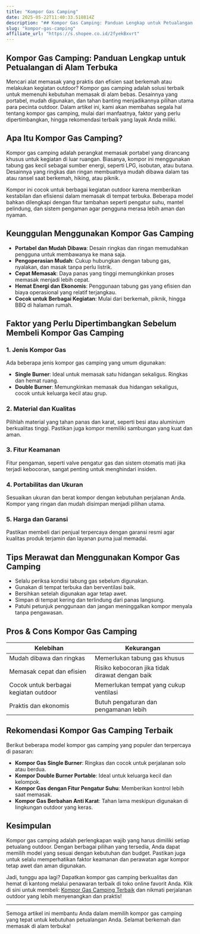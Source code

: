 ```yaml
---
title: "Kompor Gas Camping"
date: 2025-05-22T11:40:33.518814Z
description: "## Kompor Gas Camping: Panduan Lengkap untuk Petualangan di Alam Terbuka..."
slug: "kompor-gas-camping"
affiliate_url: "https://s.shopee.co.id/2fyekBxvrt"
---
```

## Kompor Gas Camping: Panduan Lengkap untuk Petualangan di Alam Terbuka

Mencari alat memasak yang praktis dan efisien saat berkemah atau melakukan kegiatan outdoor? Kompor gas camping adalah solusi terbaik untuk memenuhi kebutuhan memasak di alam bebas. Desainnya yang portabel, mudah digunakan, dan tahan banting menjadikannya pilihan utama para pecinta outdoor. Dalam artikel ini, kami akan membahas segala hal tentang kompor gas camping, mulai dari manfaatnya, faktor yang perlu dipertimbangkan, hingga rekomendasi terbaik yang layak Anda miliki.

## Apa Itu Kompor Gas Camping?

Kompor gas camping adalah perangkat memasak portabel yang dirancang khusus untuk kegiatan di luar ruangan. Biasanya, kompor ini menggunakan tabung gas kecil sebagai sumber energi, seperti LPG, isobutan, atau butana. Desainnya yang ringkas dan ringan membuatnya mudah dibawa dalam tas atau ransel saat berkemah, hiking, atau piknik.

Kompor ini cocok untuk berbagai kegiatan outdoor karena memberikan kestabilan dan efisiensi dalam memasak di tempat terbuka. Beberapa model bahkan dilengkapi dengan fitur tambahan seperti pengatur suhu, mantel pelindung, dan sistem pengaman agar pengguna merasa lebih aman dan nyaman.

## Keunggulan Menggunakan Kompor Gas Camping

- **Portabel dan Mudah Dibawa**: Desain ringkas dan ringan memudahkan pengguna untuk membawanya ke mana saja.
- **Pengoperasian Mudah**: Cukup hubungkan dengan tabung gas, nyalakan, dan masak tanpa perlu listrik.
- **Cepat Memasak**: Daya panas yang tinggi memungkinkan proses memasak menjadi lebih cepat.
- **Hemat Energi dan Ekonomis**: Penggunaan tabung gas yang efisien dan biaya operasional yang relatif terjangkau.
- **Cocok untuk Berbagai Kegiatan**: Mulai dari berkemah, piknik, hingga BBQ di halaman rumah.

## Faktor yang Perlu Dipertimbangkan Sebelum Membeli Kompor Gas Camping

### 1. Jenis Kompor Gas
Ada beberapa jenis kompor gas camping yang umum digunakan:
- **Single Burner**: Ideal untuk memasak satu hidangan sekaligus. Ringkas dan hemat ruang.
- **Double Burner**: Memungkinkan memasak dua hidangan sekaligus, cocok untuk keluarga kecil atau grup.

### 2. Material dan Kualitas
Pilihlah material yang tahan panas dan karat, seperti besi atau aluminium berkualitas tinggi. Pastikan juga kompor memiliki sambungan yang kuat dan aman.

### 3. Fitur Keamanan
Fitur pengaman, seperti valve pengatur gas dan sistem otomatis mati jika terjadi kebocoran, sangat penting untuk menghindari insiden.

### 4. Portabilitas dan Ukuran
Sesuaikan ukuran dan berat kompor dengan kebutuhan perjalanan Anda. Kompor yang ringan dan mudah disimpan menjadi pilihan utama.

### 5. Harga dan Garansi
Pastikan membeli dari penjual terpercaya dengan garansi resmi agar kualitas produk terjamin dan layanan purna jual memadai.

## Tips Merawat dan Menggunakan Kompor Gas Camping

- Selalu periksa kondisi tabung gas sebelum digunakan.
- Gunakan di tempat terbuka dan berventilasi baik.
- Bersihkan setelah digunakan agar tetap awet.
- Simpan di tempat kering dan terlindung dari panas langsung.
- Patuhi petunjuk penggunaan dan jangan meninggalkan kompor menyala tanpa pengawasan.

## Pros & Cons Kompor Gas Camping

| Kelebihan | Kekurangan |
| --- | --- |
| Mudah dibawa dan ringkas | Memerlukan tabung gas khusus |
| Memasak cepat dan efisien | Risiko kebocoran jika tidak dirawat dengan baik |
| Cocok untuk berbagai kegiatan outdoor | Memerlukan tempat yang cukup ventilasi |
| Praktis dan ekonomis | Butuh pengaturan dan pengamanan lebih |

## Rekomendasi Kompor Gas Camping Terbaik

Berikut beberapa model kompor gas camping yang populer dan terpercaya di pasaran:
- **Kompor Gas Single Burner**: Ringkas dan cocok untuk perjalanan solo atau berdua.
- **Kompor Double Burner Portable**: Ideal untuk keluarga kecil dan kelompok.
- **Kompor Gas dengan Fitur Pengatur Suhu**: Memberikan kontrol lebih saat memasak.
- **Kompor Gas Berbahan Anti Karat**: Tahan lama meskipun digunakan di lingkungan outdoor yang keras.

## Kesimpulan

Kompor gas camping adalah perlengkapan wajib yang harus dimiliki setiap petualang outdoor. Dengan berbagai pilihan yang tersedia, Anda dapat memilih model yang sesuai dengan kebutuhan dan budget. Pastikan juga untuk selalu memperhatikan faktor keamanan dan perawatan agar kompor tetap awet dan aman digunakan.

Jadi, tunggu apa lagi? Dapatkan kompor gas camping berkualitas dan hemat di kantong melalui penawaran terbaik di toko online favorit Anda. Klik di sini untuk membeli: [Kompor Gas Camping Terbaik](https://s.shopee.co.id/2fyekBxvrt) dan nikmati perjalanan outdoor yang lebih menyenangkan dan praktis!

---

 Semoga artikel ini membantu Anda dalam memilih kompor gas camping yang tepat untuk kebutuhan petualangan Anda. Selamat berkemah dan memasak di alam terbuka!